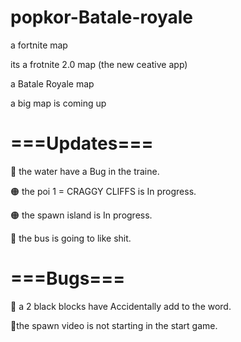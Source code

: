 # popkor-Batale-royale

a fortnite  map


its a frotnite 2.0 map (the new ceative app)
  
a Batale Royale map 

a big map is coming up


# ===Updates===

🔴 the water have a Bug in the traine.


🟠 the poi 1 = CRAGGY CLIFFS is In progress.

🟠 the spawn island is In progress.

🔴 the bus is going to like shit.

# ===Bugs===

🔴 a 2 black blocks have Accidentally
add to the word.

🔴the spawn video is not starting in the start game. 
